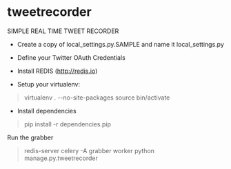tweetrecorder
=============

SIMPLE REAL TIME TWEET RECORDER

- Create a copy of local_settings.py.SAMPLE and name it local_settings.py
- Define your Twitter OAuth Credentials
- Install REDIS (http://redis.io)

- Setup your virtualenv:

> virtualenv . --no-site-packages
> source bin/activate

- Install dependencies

> pip install -r dependencies.pip


Run the grabber

> redis-server
> celery -A grabber worker
> python manage.py.tweetrecorder

